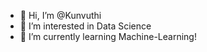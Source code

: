 - 👋 Hi, I’m @Kunvuthi
- 👀 I’m interested in Data Science
- 🌱 I’m currently learning Machine-Learning!

<!---
Kunvuthi/Kunvuthi is a ✨ special ✨ repository because its `README.md` (this file) appears on your GitHub profile.
You can click the Preview link to take a look at your changes.
--->
